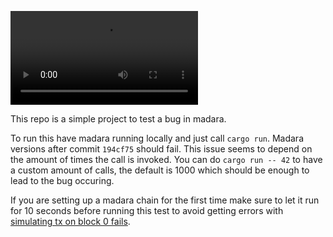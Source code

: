 ![](demo.mp4)

This repo is a simple project to test a bug in madara.

To run this have madara running locally and just call `cargo run`. Madara versions after commit `194cf75` should fail. This issue seems to depend on the amount of times the call is invoked. You can do `cargo run -- 42` to have a custom amount of calls, the default is 1000 which should be enough to lead to the bug occuring.

If you are setting up a madara chain for the first time make sure to let it run for 10 seconds before running this test to avoid getting errors with [simulating tx on block 0 fails](https://github.com/keep-starknet-strange/madara/issues/1443).
